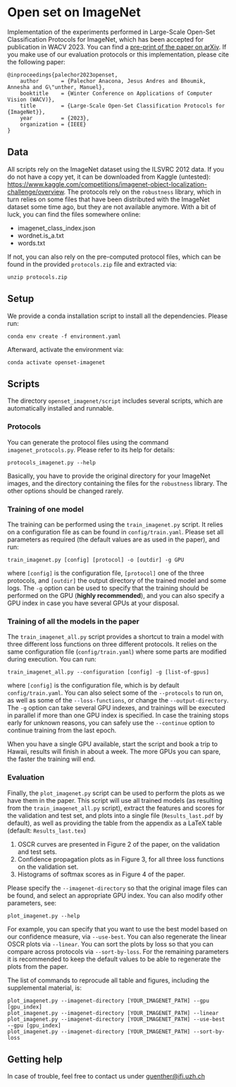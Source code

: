 # Open set on ImageNet
Implementation of the experiments performed in Large-Scale Open-Set Classification Protocols for ImageNet, which has been accepted for publication in WACV 2023.
You can find a [pre-print of the paper on arXiv](http://www.arxiv.org/...).
If you make use of our evaluation protocols or this implementation, please cite the following paper:

    @inproceedings{palechor2023openset,
        author       = {Palechor Anacona, Jesus Andres and Bhoumik, Annesha and G\"unther, Manuel},
        booktitle    = {Winter Conference on Applications of Computer Vision (WACV)},
        title        = {Large-Scale Open-Set Classification Protocols for {ImageNet}},
        year         = {2023},
        organization = {IEEE}
    }

## Data

All scripts rely on the ImageNet dataset using the ILSVRC 2012 data.
If you do not have a copy yet, it can be downloaded from Kaggle (untested): https://www.kaggle.com/competitions/imagenet-object-localization-challenge/overview.
The protocols rely on the `robustness` library, which in turn relies on some files that have been distributed with the ImageNet dataset some time ago, but they are not available anymore.
With a bit of luck, you can find the files somewhere online:

* imagenet_class_index.json
* wordnet.is_a.txt
* words.txt

If not, you can also rely on the pre-computed protocol files, which can be found in the provided `protocols.zip` file and extracted via:

    unzip protocols.zip


## Setup

We provide a conda installation script to install all the dependencies.
Please run:

    conda env create -f environment.yaml

Afterward, activate the environment via:

    conda activate openset-imagenet

## Scripts

The directory `openset_imagenet/script` includes several scripts, which are automatically installed and runnable.

### Protocols

You can generate the protocol files using the command `imagenet_protocols.py`.
Please refer to its help for details:

    protocols_imagenet.py --help

Basically, you have to provide the original directory for your ImageNet images, and the directory containing the files for the `robustness` library.
The other options should be changed rarely.

### Training of one model

The training can be performed using the `train_imagenet.py` script.
It relies on a configuration file as can be found in `config/train.yaml`.
Please set all parameters as required (the default values are as used in the paper), and run:

    train_imagenet.py [config] [protocol] -o [outdir] -g GPU

where `[config]` is the configuration file, `[protocol]` one of the three protocols, and `[outdir]` the output directory of the trained model and some logs.
The `-g` option can be used to specify that the training should be performed on the GPU (**highly recommended**), and you can also specify a GPU index in case you have several GPUs at your disposal.

### Training of all the models in the paper

The `train_imagenet_all.py` script provides a shortcut to train a model with three different loss functions on three different protocols.
It relies on the same configuration file (`config/train.yaml`) where some parts are modified during execution.
You can run:

    train_imagenet_all.py --configuration [config] -g [list-of-gpus]

where `[config]` is the configuration file, which is by default `config/train.yaml`.
You can also select some of the `--protocols` to run on, as well as some of the `--loss-functions`, or change the `--output-directory`.
The `-g` option can take several GPU indexes, and trainings will be executed in parallel if more than one GPU index is specified.
In case the training stops early for unknown reasons, you can safely use the `--continue` option to continue training from the last epoch.

When you have a single GPU available, start the script and book a trip to Hawaii, results will finish in about a week.
The more GPUs you can spare, the faster the training will end.

### Evaluation

Finally, the `plot_imagenet.py` script can be used to perform the plots as we have them in the paper.
This script will use all trained models (as resulting from the `train_imagenet_all.py` script), extract the features and scores for the validation and test set, and plots into a single file (`Results_last.pdf` by default), as well as providing the table from the appendix as a LaTeX table (default: `Results_last.tex`)

1. OSCR curves are presented in Figure 2 of the paper, on the validation and test sets.
2. Confidence propagation plots as in Figure 3, for all three loss functions on the validation set.
3. Histograms of softmax scores as in Figure 4 of the paper.

Please specify the `--imagenet-directory` so that the original image files can be found, and select an appropriate GPU index.
You can also modify other parameters, see:

    plot_imagenet.py --help

For example, you can specify that you want to use the best model based on our confidence measure, via `--use-best`.
You can also regenerate the linear OSCR plots via `--linear`.
You can sort the plots by loss so that you can compare across protocols via `--sort-by-loss`.
For the remaining parameters it is recommended to keep the default values to be able to regenerate the plots from the paper.

The list of commands to reprocude all table and figures, including the supplemental material, is:

    plot_imagenet.py --imagenet-directory [YOUR_IMAGENET_PATH] --gpu [gpu_index]
    plot_imagenet.py --imagenet-directory [YOUR_IMAGENET_PATH] --linear
    plot_imagenet.py --imagenet-directory [YOUR_IMAGENET_PATH] --use-best --gpu [gpu_index]
    plot_imagenet.py --imagenet-directory [YOUR_IMAGENET_PATH] --sort-by-loss

## Getting help

In case of trouble, feel free to contact us under [guenther@ifi.uzh.ch](mailto:guenther@ifi.uzh.ch?subject=Open-Set%20ImageNet%20Protocols)
